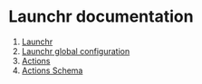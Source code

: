 # Launchr documentation

1. [Launchr](launchr.md)
2. [Launchr global configuration](config.global.md)
2. [Actions](actions.md)
3. [Actions Schema](actions.schema.md)